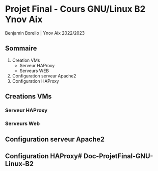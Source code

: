 # Projet Final - Cours GNU/Linux B2 Ynov Aix
Benjamin Borello | Ynov Aix 2022/2023

## Sommaire
1. Creation VMs
    * Serveur HAProxy
    * Serveurs WEB
2. Configuration serveur Apache2
3. Configuration HAProxy

## Creations VMs
### Serveur HAProxy
### Serveurs Web

## Configuration serveur Apache2
## Configuration HAProxy# Doc-ProjetFinal-GNU-Linux-B2
